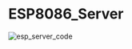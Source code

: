 # ESP8086_Server
![esp_server_code](https://user-images.githubusercontent.com/56012558/168330943-d480aacd-bdc8-4875-a68a-fe6d211210d8.png)
